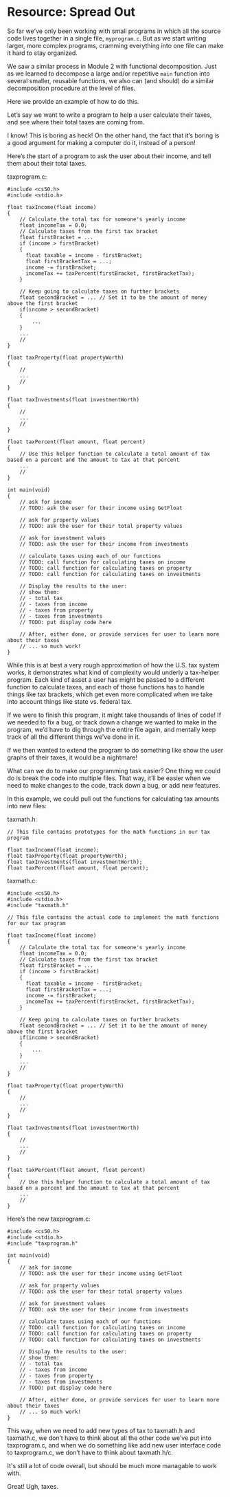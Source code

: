 # Resource: Spread Out

So far we've only been working with small programs in which all the source code lives together in a single file, 
`myprogram.c`. But as we start writing larger, more complex programs, cramming everything into one file can make
it hard to stay organized. 

We saw a similar process in Module 2 with functional decomposition. Just as we learned to decompose a 
large and/or repetitive `main` function into several smaller, reusable functions, we also can (and should) do a similar decomposition procedure at the level of files. 

Here we provide an example of how to do this.

Let’s say we want to write a program to help a user calculate their taxes, and see where their total taxes are coming from.

I know! This is boring as heck! On the other hand, the fact that it’s boring is a good argument for making a computer do it, instead of a person!

Here’s the start of a program to ask the user about their income, and tell them about their total taxes.

taxprogram.c:
```
#include <cs50.h>
#include <stdio.h>

float taxIncome(float income)
{
    // Calculate the total tax for someone's yearly income
    float incomeTax = 0.0;
    // Calculate taxes from the first tax bracket
    float firstBracket = ...
    if (income > firstBracket)
    {
      float taxable = income - firstBracket;
      float firstBracketTax = ...;
      income -= firstBracket;
      incomeTax += taxPercent(firstBracket, firstBracketTax);
    }

    // Keep going to calculate taxes on further brackets
    float secondBracket = ... // Set it to be the amount of money above the first bracket
    if(income > secondBracket)
    {
        ...
    }
    ...
    //
}

float taxProperty(float propertyWorth)
{
    //
    ...
    //
}

float taxInvestments(float investmentWorth)
{
    //
    ...
    //
}

float taxPercent(float amount, float percent)
{
    // Use this helper function to calculate a total amount of tax based on a percent and the amount to tax at that percent
    ...
    //
}

int main(void)
{
    // ask for income
    // TODO: ask the user for their income using GetFloat

    // ask for property values
    // TODO: ask the user for their total property values

    // ask for investment values
    // TODO: ask the user for their income from investments

    // calculate taxes using each of our functions
    // TODO: call function for calculating taxes on income
    // TODO: call function for calculating taxes on property
    // TODO: call function for calculating taxes on investments

    // Display the results to the user:
    // show them:
    // - total tax
    // - taxes from income
    // - taxes from property
    // - taxes from investments
    // TODO: put display code here

    // After, either done, or provide services for user to learn more about their taxes
    // ... so much work!
}
```

While this is at best a very rough approximation of how the U.S. tax system works, it demonstrates what kind of complexity would underly a tax-helper program.  Each kind of asset a user has might be passed to a different function to calculate taxes, and each of those functions has to handle things like tax brackets, which get even more complicated when we take into account things like state vs. federal tax.

If we were to finish this program, it might take thousands of lines of code!  If we needed to fix a bug, or track down a change we wanted to make in the program, we’d have to dig through the entire file again, and mentally keep track of all the different things we’ve done in it.

If we then wanted to extend the program to do something like show the user graphs of their taxes, it would be a nightmare!

What can we do to make our programming task easier? One thing we could do is break the code into multiple files.  That way, it’ll be easier when we need to make changes to the code, track down a bug, or add new features.

In this example, we could pull out the functions for calculating tax amounts into new files:

taxmath.h:
```
// This file contains prototypes for the math functions in our tax program

float taxIncome(float income);
float taxProperty(float propertyWorth);
float taxInvestments(float investmentWorth);
float taxPercent(float amount, float percent);
```

taxmath.c:
```
#include <cs50.h>
#include <stdio.h>
#include "taxmath.h"

// This file contains the actual code to implement the math functions for our tax program

float taxIncome(float income)
{
    // Calculate the total tax for someone's yearly income
    float incomeTax = 0.0;
    // Calculate taxes from the first tax bracket
    float firstBracket = ...
    if (income > firstBracket)
    {
      float taxable = income - firstBracket;
      float firstBracketTax = ...;
      income -= firstBracket;
      incomeTax += taxPercent(firstBracket, firstBracketTax);
    }

    // Keep going to calculate taxes on further brackets
    float secondBracket = ... // Set it to be the amount of money above the first bracket
    if(income > secondBracket)
    {
        ...
    }
    ...
    //
}

float taxProperty(float propertyWorth)
{
    //
    ...
    //
}

float taxInvestments(float investmentWorth)
{
    //
    ...
    //
}

float taxPercent(float amount, float percent)
{
    // Use this helper function to calculate a total amount of tax based on a percent and the amount to tax at that percent
    ...
    //
}
```

Here’s the new taxprogram.c:
```
#include <cs50.h>
#include <stdio.h>
#include "taxprogram.h"

int main(void)
{
    // ask for income
    // TODO: ask the user for their income using GetFloat

    // ask for property values
    // TODO: ask the user for their total property values

    // ask for investment values
    // TODO: ask the user for their income from investments

    // calculate taxes using each of our functions
    // TODO: call function for calculating taxes on income
    // TODO: call function for calculating taxes on property
    // TODO: call function for calculating taxes on investments

    // Display the results to the user:
    // show them:
    // - total tax
    // - taxes from income
    // - taxes from property
    // - taxes from investments
    // TODO: put display code here

    // After, either done, or provide services for user to learn more about their taxes
    // ... so much work!
}
```

This way, when we need to add new types of tax to taxmath.h and taxmath.c, we don’t have to think about all the other code we’ve put into taxprogram.c, and when we do something like add new user interface code to taxprogram.c, we don’t have to think about taxmath.h/c.

It's still a lot of code overall, but should be much more managable to work with.

Great!  Ugh, taxes.
